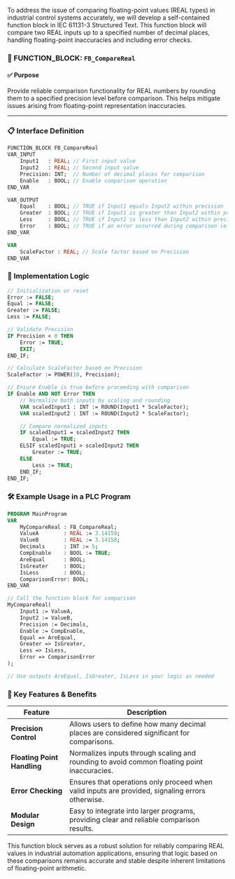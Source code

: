 To address the issue of comparing floating-point values (REAL types) in industrial control systems accurately, we will develop a self-contained function block in IEC 61131-3 Structured Text. This function block will compare two REAL inputs up to a specified number of decimal places, handling floating-point inaccuracies and including error checks.

### 🧱 FUNCTION_BLOCK: `FB_CompareReal`

#### ✅ Purpose

Provide reliable comparison functionality for REAL numbers by rounding them to a specified precision level before comparison. This helps mitigate issues arising from floating-point representation inaccuracies.

---

### 📋 Interface Definition

```pascal
FUNCTION_BLOCK FB_CompareReal
VAR_INPUT
    Input1   : REAL; // First input value
    Input2   : REAL; // Second input value
    Precision: INT;  // Number of decimal places for comparison
    Enable   : BOOL; // Enable comparison operation
END_VAR

VAR_OUTPUT
    Equal    : BOOL; // TRUE if Input1 equals Input2 within precision
    Greater  : BOOL; // TRUE if Input1 is greater than Input2 within precision
    Less     : BOOL; // TRUE if Input1 is less than Input2 within precision
    Error    : BOOL; // TRUE if an error occurred during comparison (e.g., invalid precision)
END_VAR

VAR
    ScaleFactor : REAL; // Scale factor based on Precision
END_VAR
```

### 🚀 Implementation Logic

```pascal
// Initialization or reset
Error := FALSE;
Equal := FALSE;
Greater := FALSE;
Less := FALSE;

// Validate Precision
IF Precision < 0 THEN
    Error := TRUE;
    EXIT;
END_IF;

// Calculate ScaleFactor based on Precision
ScaleFactor := POWER(10, Precision);

// Ensure Enable is true before proceeding with comparison
IF Enable AND NOT Error THEN
    // Normalize both inputs by scaling and rounding
    VAR scaledInput1 : INT := ROUND(Input1 * ScaleFactor);
    VAR scaledInput2 : INT := ROUND(Input2 * ScaleFactor);

    // Compare normalized inputs
    IF scaledInput1 = scaledInput2 THEN
        Equal := TRUE;
    ELSIF scaledInput1 > scaledInput2 THEN
        Greater := TRUE;
    ELSE
        Less := TRUE;
    END_IF;
END_IF;
```

### 🛠 Example Usage in a PLC Program

```pascal
PROGRAM MainProgram
VAR
    MyCompareReal : FB_CompareReal;
    ValueA        : REAL := 3.14159;
    ValueB        : REAL := 3.14158;
    Decimals      : INT := 5;
    CompEnable    : BOOL := TRUE;
    AreEqual      : BOOL;
    IsGreater     : BOOL;
    IsLess        : BOOL;
    ComparisonError: BOOL;
END_VAR

// Call the function block for comparison
MyCompareReal(
    Input1 := ValueA,
    Input2 := ValueB,
    Precision := Decimals,
    Enable := CompEnable,
    Equal => AreEqual,
    Greater => IsGreater,
    Less => IsLess,
    Error => ComparisonError
);

// Use outputs AreEqual, IsGreater, IsLess in your logic as needed
```

### 📌 Key Features & Benefits

| Feature | Description |
|--------|-------------|
| **Precision Control** | Allows users to define how many decimal places are considered significant for comparisons. |
| **Floating Point Handling** | Normalizes inputs through scaling and rounding to avoid common floating point inaccuracies. |
| **Error Checking** | Ensures that operations only proceed when valid inputs are provided, signaling errors otherwise. |
| **Modular Design** | Easy to integrate into larger programs, providing clear and reliable comparison results. |

This function block serves as a robust solution for reliably comparing REAL values in industrial automation applications, ensuring that logic based on these comparisons remains accurate and stable despite inherent limitations of floating-point arithmetic.
